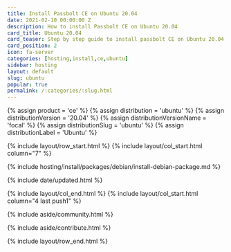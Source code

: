 ```yaml
---
title: Install Passbolt CE on Ubuntu 20.04
date: 2021-02-10 00:00:00 Z
description: How to install Passbolt CE on Ubuntu 20.04
card_title: Ubuntu 20.04
card_teaser: Step by step guide to install passbolt CE on Ubuntu 20.04
card_position: 2
icon: fa-server
categories: [hosting,install,ce,ubuntu]
sidebar: hosting
layout: default
slug: ubuntu
popular: true
permalink: /:categories/:slug.html
---
```


{% assign product = 'ce' %}
{% assign distribution = 'ubuntu' %}
{% assign distributionVersion = '20.04' %}
{% assign distributionVersionName = 'focal' %}
{% assign distributionSlug = 'ubuntu' %}
{% assign distributionLabel = 'Ubuntu' %}

{% include layout/row_start.html %}
{% include layout/col_start.html column="7" %}

{% include hosting/install/packages/debian/install-debian-package.md %}

{% include date/updated.html %}

{% include layout/col_end.html %}
{% include layout/col_start.html column="4 last push1" %}

{% include aside/community.html %}

{% include aside/contribute.html %}

{% include layout/row_end.html %}


